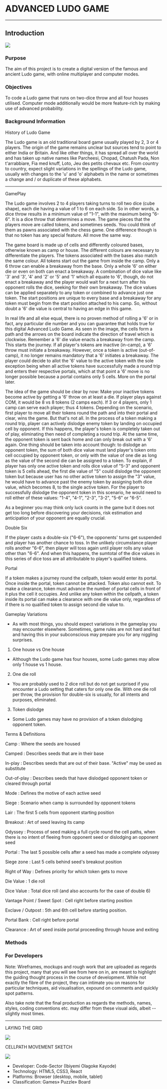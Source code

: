 # ADVANCED LUDO GAME

---

## Introduction

<img src="/public/images/ludo-cover.jpg">

### Purpose

The aim of this project is to create a digital version of the famous and ancient Ludo game, with online multiplayer and computer modes.

### Objectives

To code a Ludo game that runs on two-dice throw and all four houses utilised. Computer mode additionally would be more feature-rich by making use of advanced probability.

### Background Information

History of Ludo Game

The Ludo game is an old traditional board game usually played by 2, 3 or 4 players. The origin of the game remains unclear but sources tend to point to either India or Britain. And like other things, it has spread all over the world and has taken up native names like Parcheesi, Chopad, Chatush Pada, Non t'arrabbiare, Fia med knuff, Loto, Jeu des petits chevaux etc. From country to country, expect slight variations in the spellings of the Ludo game, usually with changes to the 'u' and 'o' alphabets in the name or sometimes a change and / or duplicate of these alphabets.

---

GamePlay

The Ludo game involves 2 to 4 players taking turns to roll two dice (cube shape), each die having a value of 1 to 6 on each side. So in other words, a dice throw results in a minimum value of "1-1", with the maximum being "6-6". It is a dice throw that determines a move. The game pieces that the players move are called tokens, and sometimes seeds. You could think of them as pawns associated with the chess game. One difference though is that no token has any special feature. All move the same way.

The game board is made up of cells and differently coloured bases, otherwise known as camp or house. The different colours are necessary to differentiate the players. The tokens associated with the bases also match the same colour. All tokens start out the game from inside the camp. Only a 6 throw can enable a breakaway from the base. Only a whole '6' on either die or even on both can enact a breakaway. A combination of dice value like '3' and '3', '4' and '2' or '5' and '1' which all equate to '6', though, do not enact a breakaway and the player would wait for a next turn after his opponent rolls the dice, seeking for their own breakaway. The dice values can be applied separately to any token or combined to advance just one token. The start positions are unique to every base and a breakaway for any token must begin from the start position attached to his camp. So, without doubt a '6' die value is central to having an edge in this game.

In real life and all else equal, there is no proven method of rolling a '6' or in fact, any particular die number and you can guarantee that holds true for this digital Advanced Ludo Game. As seen in the image, the cells form a path and the arrows on the board indicate the direction of travel which is clockwise. Remember a '6' die value enacts a breakaway from the camp. This starts the journey. If all player's tokens are inactive (in-camp), a '6' throw must initiate a breakaway. However, once a token is active (out-of-camp), it no longer remains mandatory that a '6' initiates a breakaway. The player could decide to allot the '6' value to the active token with the sole exception being when all active tokens have successfully made a round trip and enters their respective portals, which at that point a '6' move is no longer possible because a portal contains only 5 cells. More on the portal later.

The idea of the game should be clear by now: Make your inactive tokens become active by getting a '6' throw on at least a die. If player plays against COM, it would be 8 vs 8 tokens (2 camps each). If 3 or 4 players, only 1 camp can serve each player; thus 4 tokens. Depending on the scenario, first player to move all their tokens round the path and into their portal and clear, wins the game. But that's not all. In the process of a token making a round trip, player can actively dislodge enemy token by landing on occupied cell by opponent. If this happens, the player's token is completely taken out of play, eliminating then need of completing a round trip. At the same time, the opponent token is sent back home and can only break out with a '6' again. One thing should be taken into account though: to dislodge an opponent token, the sum of both dice value must land player's token onto cell occupied by opponent token, or only with the value of one die as long as the value of the second die can be assigned to a token. To explain, if player has only one active token and rolls dice value of "5-3" and opponent token is 5 cells ahead, the first die value of "5" could dislodge the opponent token but because user has no other active token to assign the "3" value, he would have to advance past the enemy token by assigning both dice value, which becomes 8, to the single active token. For the player to successfully dislodge the opponent token in this scenario, he would need to roll either of these values: "1-4", "4-1", "2-3", "3-2", "5-6" or "6-5".

As a beginner you may think only luck counts in the game but it does not get too long before discovering your decisions, risk estimation and anticipation of your opponent are equally crucial.

Double Six

If the player casts a double-six ("6-6"), the opponents' turns get suspended and player has another chance to toss. In the unlikely circumstance player rolls another "6-6", then player will toss again until player rolls any value other than "6-6". And when this happens, the sumtotal of the dice values in this series of dice toss are all attributable to player's qualified tokens.

Portal

If a token makes a journey round the cellpath, token would enter its portal. Once inside the portal, token cannot be attacked. Token also cannot exit. To make a clearance, token must advance the number of portal cells in front of it plus the cell it occupies. And unlike any token within the cellpath, a token inside its portal can make a clearance with one die value only, regardless of if there is no qualified token to assign second die value to.

Gameplay Variations

- As with most things, you should expect variations in the gameplay you may encounter elsewhere. Sometimes, game rules are not hard and fast and having this in your subconscious may prepare you for any niggling surprises.

1. One house vs One house

- Although the Ludo game has four houses, some Ludo games may allow only 1 house vs 1 house.

2. One die roll

- You are probably used to 2 dice roll but do not get surprised if you encounter a Ludo setting that caters for only one die. With one die roll per throw, the provision for double-six is usually, for all intents and purposes, eliminated.

3. Token dislodge

- Some Ludo games may have no provision of a token dislodging opponent token.

Terms & Definitions

Camp
: Where the seeds are housed

Camped
: Describes seeds that are in their base

In-play
: Describes seeds that are out of their base. "Active" may be used as substitute

Out-of-play
: Describes seeds that have dislodged opponent token or cleared through portal

Mode
: Defines the motive of each active seed

Siege
: Scenario when camp is surrounded by opponent tokens

Lair
: The first 5 cells from opponent starting position

Breakout
: Art of seed leaving its camp

Odyssey
: Process of seed making a full cycle round the cell paths, when there is no intent of fleeing from opponent seed or dislodging an opponent seed

Portal
: The last 5 possible cells after a seed has made a complete odyssey

Siege zone
: Last 5 cells behind seed's breakout position

Right of Way
: Defines priority for which token gets to move

Die Value
: 1 die roll

Dice Value
: Total dice roll (and also accounts for the case of double 6)

Vantage Point / Sweet Spot
: Cell right before starting position

Exclave / Outpost
: 5th and 6th cell before starting position.

Portal Bank
: Cell right before portal

Clearance
: Art of seed inside portal proceeding through house and exiting

### Methods

### For Developers

Note: Wireframes, mockups and rough work that are uploaded as regards this project, many that you will see from here on in, are meant to highlight the guiding thought process in the course of development. While not exactly the fibre of the project, they can intimate you on reasons for particular techniques, aid visualisation, expound on comments and quickly spot patterns.

Also take note that the final production as regards the methods, names, styles, coding conventions etc. may differ from these visual aids, albeit -- slightly most times.

---

LAYING THE GRID

<img src="/public/images/laying-the-grid.jpg">

CELLPATH MOVEMENT SKETCH

<img src="/public/images/determining-token-direction.jpg">

- Developer: Code-Sector (Ibiyemi Olagoke Kayode)
- Technology: HTML5, CSS3, React
- Platforms: Browser (desktop, mobile, tablet)
- Classification: Games» Puzzle» Board
